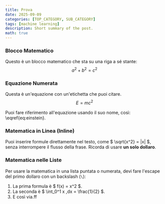 ```yaml
---
title: Prova
date: 2025-09-09
categories: [TOP_CATEGORY, SUB_CATEGORY]
tags: [machine learning]
description: Short summary of the post.
math: true
---
```


### Blocco Matematico

Questo è un blocco matematico che sta su una riga a sé stante:
$$
a^2 + b^2 = c^2
$$

### Equazione Numerata

Questa è un'equazione con un'etichetta che puoi citare.
$$
\begin{equation}
  E = mc^2
  \label{eq:einstein}
\end{equation}
$$

Puoi fare riferimento all'equazione usando il suo nome, così: \eqref{eq:einstein}.

### Matematica in Linea (Inline)

Puoi inserire formule direttamente nel testo, come $ \sqrt{x^2} = |x| $, senza interrompere il flusso della frase. Ricorda di usare **un solo dollaro**.

### Matematica nelle Liste

Per usare la matematica in una lista puntata o numerata, devi fare l'escape del primo dollaro con un backslash (`\`):

1.  La prima formula è \$ f(x) = x^2 \$.
2.  La seconda è \$ \int_0^1 x \,dx = \frac{1}{2} \$.
3.  E così via.ff